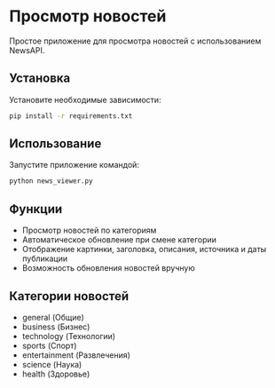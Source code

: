 # Просмотр новостей

Простое приложение для просмотра новостей с использованием NewsAPI.

## Установка
Установите необходимые зависимости:
```bash
pip install -r requirements.txt
```

## Использование

Запустите приложение командой:
```bash
python news_viewer.py
```

## Функции

- Просмотр новостей по категориям
- Автоматическое обновление при смене категории
- Отображение картинки, заголовка, описания, источника и даты публикации
- Возможность обновления новостей вручную

## Категории новостей

- general (Общие)
- business (Бизнес)
- technology (Технологии)
- sports (Спорт)
- entertainment (Развлечения)
- science (Наука)
- health (Здоровье) 
